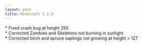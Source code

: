 ```yaml
---
layout: post
title: Minecraft 1.2.3
---
```

\* Fixed crash bug at height 255<br>
\* Corrected Zombies and Skeletons not burning in sunlight<br>
\* Corrected birch and spruce saplings not growing at height > 127 <br>
